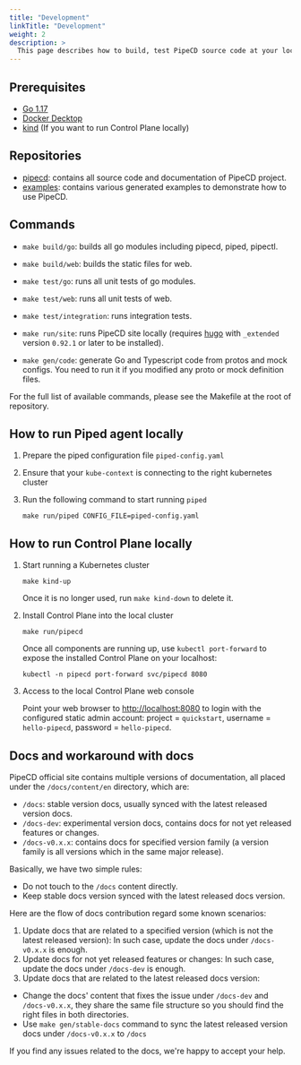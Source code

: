```yaml
---
title: "Development"
linkTitle: "Development"
weight: 2
description: >
  This page describes how to build, test PipeCD source code at your local environment.
---
```


## Prerequisites

- [Go 1.17](https://go.dev/)
- [Docker Decktop](https://www.docker.com/products/docker-desktop/)
- [kind](https://kind.sigs.k8s.io/docs/user/quick-start/#installation) (If you want to run Control Plane locally)

## Repositories
- [pipecd](https://github.com/pipe-cd/pipecd): contains all source code and documentation of PipeCD project.
- [examples](https://github.com/pipe-cd/examples): contains various generated examples to demonstrate how to use PipeCD.

## Commands

- `make build/go`: builds all go modules including pipecd, piped, pipectl.
- `make build/web`: builds the static files for web.

- `make test/go`: runs all unit tests of go modules.
- `make test/web`: runs all unit tests of web.
- `make test/integration`: runs integration tests.

- `make run/site`: runs PipeCD site locally (requires [hugo](https://github.com/gohugoio/hugo) with `_extended` version `0.92.1` or later to be installed).

- `make gen/code`: generate Go and Typescript code from protos and mock configs. You need to run it if you modified any proto or mock definition files.

For the full list of available commands, please see the Makefile at the root of repository.

## How to run Piped agent locally

1. Prepare the piped configuration file `piped-config.yaml`

2. Ensure that your `kube-context` is connecting to the right kubernetes cluster

3. Run the following command to start running `piped`

    ``` console
    make run/piped CONFIG_FILE=piped-config.yaml
    ```

## How to run Control Plane locally

1. Start running a Kubernetes cluster

    ``` console
    make kind-up
    ```

    Once it is no longer used, run `make kind-down` to delete it.

2. Install Control Plane into the local cluster

    ``` console
    make run/pipecd
    ```

    Once all components are running up, use `kubectl port-forward` to expose the installed Control Plane on your localhost:

    ``` console
    kubectl -n pipecd port-forward svc/pipecd 8080
    ```

3. Access to the local Control Plane web console

    Point your web browser to [http://localhost:8080](http://localhost:8080) to login with the configured static admin account: project = `quickstart`, username = `hello-pipecd`, password = `hello-pipecd`.

## Docs and workaround with docs

PipeCD official site contains multiple versions of documentation, all placed under the `/docs/content/en` directory, which are:
- `/docs`: stable version docs, usually synced with the latest released version docs.
- `/docs-dev`: experimental version docs, contains docs for not yet released features or changes.
- `/docs-v0.x.x`: contains docs for specified version family (a version family is all versions which in the same major release).

Basically, we have two simple rules:
- Do not touch to the `/docs` content directly.
- Keep stable docs version synced with the latest released docs version.

Here are the flow of docs contribution regard some known scenarios:
1. Update docs that are related to a specified version (which is not the latest released version):
In such case, update the docs under `/docs-v0.x.x` is enough.
2. Update docs for not yet released features or changes:
In such case, update the docs under `/docs-dev` is enough.
3. Update docs that are related to the latest released docs version:
- Change the docs' content that fixes the issue under `/docs-dev` and `/docs-v0.x.x`, they share the same file structure so you should find the right files in both directories.
- Use `make gen/stable-docs` command to sync the latest released version docs under `/docs-v0.x.x` to `/docs`

If you find any issues related to the docs, we're happy to accept your help.
